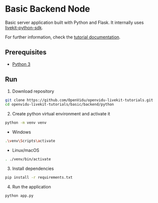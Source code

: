 # Basic Backend Node

Basic server application built with Python and Flask. It internally uses [livekit-python-sdk](https://github.com/livekit/python-sdks).

For further information, check the [tutorial documentation](https://livekit-tutorials.openvidu.io/basic/backend/python).

## Prerequisites

-   [Python 3](https://www.python.org/downloads/)

## Run

1. Download repository

```bash
git clone https://github.com/OpenVidu/openvidu-livekit-tutorials.git
cd openvidu-livekit-tutorials/basic/backend/python
```

2. Create python virtual environment and activate it

```bash
python -m venv venv
```

- Windows
```bash
.\venv\Scripts\activate
```

- Linux/macOS
```bash
. ./venv/bin/activate
```

3. Install dependencies

```bash
pip install -r requirements.txt
```

4. Run the application

```bash
python app.py
```
